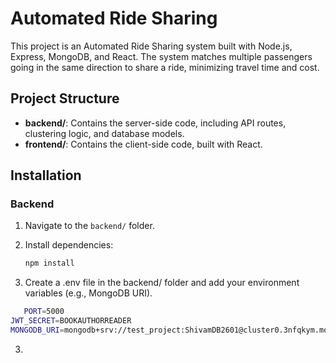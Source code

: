 # Automated Ride Sharing

This project is an Automated Ride Sharing system built with Node.js, Express, MongoDB, and React. The system matches multiple passengers going in the same direction to share a ride, minimizing travel time and cost.

## Project Structure

- **backend/**: Contains the server-side code, including API routes, clustering logic, and database models.
- **frontend/**: Contains the client-side code, built with React.

## Installation

### Backend

1. Navigate to the `backend/` folder.
2. Install dependencies:

   ```bash
   npm install
   
2. Create a .env file in the backend/ folder and add your environment variables (e.g., MongoDB URI).

```bash
   PORT=5000
JWT_SECRET=BOOKAUTHORREADER
MONGODB_URI=mongodb+srv://test_project:ShivamDB2601@cluster0.3nfqkym.mongodb.net/rides?retryWrites=true&w=majority&appName=Cluster0
```
3. 
   
